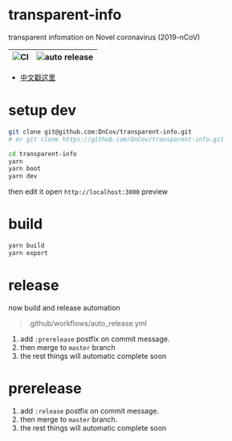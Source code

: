 # transparent-info

transparent infomation on Novel coronavirus (2019-nCoV)

| ![CI](https://github.com/DnCov/transparent-info/workflows/CI/badge.svg) | ![auto release](https://github.com/DnCov/transparent-info/workflows/auto%20release/badge.svg) |
| ----------------------------------------------------------------------- | --------------------------------------------------------------------------------------------- |


- [中文戳这里](./README.zh.md)

# setup dev

```bash
git clone git@github.com:DnCov/transparent-info.git
# or git clone https://github.com/DnCov/transparent-info.git

cd transparent-info
yarn
yarn boot
yarn dev
```

then edit it
open `http://localhost:3000` preview

# build

```bash
yarn build
yarn export

```

# release

now build and release automation

> .github/workflows/auto_release.yml

1. add `:prerelease` postfix on commit message.
2. then merge to `master` branch
3. the rest things will automatic complete soon

# prerelease

1. add `:release` postfix on commit message.
2. then merge to `master` branch.
3. the rest things will automatic complete soon
